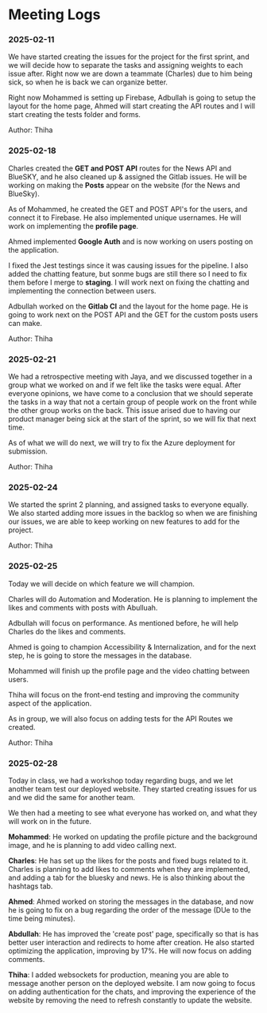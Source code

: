 # Meeting Logs

### 2025-02-11

We have started creating the issues for the project for the first sprint, and we will decide how to separate the tasks and assigning weights to each issue after. Right now we are down a teammate (Charles) due to him being sick, so when he is back we can organize better.

Right now Mohammed is setting up Firebase, Adbullah is going to setup the layout for the home page, Ahmed will start creating the API routes and I will start creating the tests folder and forms.

Author: Thiha

### 2025-02-18

Charles created the **GET and POST API** routes for the News API and BlueSKY, and he also cleaned up & assigned the Gitlab issues. He will be working on making the **Posts** appear on the website (for the News and BlueSky).

As of Mohammed, he created the GET and POST API's for the users, and connect it to Firebase. He also implemented unique usernames. He will work on implementing the **profile page**.

Ahmed implemented **Google Auth** and is now working on users posting on the application.

I fixed the Jest testings since it was causing issues for the pipeline. I also added the chatting feature, but sonme bugs are still there so I need to fix them before I merge to **staging**. I will work next on fixing the chatting and implementing the connection between users.

Adbullah worked on the **Gitlab CI** and the layout for the home page. He is going to work next on the POST API and the GET for the custom posts users can make.

Author: Thiha

### 2025-02-21

We had a retrospective meeting with Jaya, and we discussed together in a group what we worked on and if we felt like the tasks were equal. After everyone opinions, we have come to a conclusion that we should seperate the tasks in a way that not a certain group of people work on the front while the other group works on the back. This issue arised due to having our product manager being sick at the start of the sprint, so we will fix that next time.

As of what we will do next, we will try to fix the Azure deployment for submission.

Author: Thiha

### 2025-02-24

We started the sprint 2 planning, and assigned tasks to everyone equally. We also started adding more issues in the backlog so when we are finishing our issues, we are able to keep working on new features to add for the project.

Author: Thiha

### 2025-02-25

Today we will decide on which feature we will champion. 

Charles will do Automation and Moderation. He is planning to implement the likes and comments with posts with Abulluah.

Adbullah will focus on performance. As mentioned before, he will help Charles do the likes and comments.

Ahmed is going to champion Accessibility & Internalization, and for the next step, he is going to store the messages in the database.

Mohammed will finish up the profile page and the video chatting between users.

Thiha will focus on the front-end testing and improving the community aspect of the application.

As in group, we will also focus on adding tests for the API Routes we created.

Author: Thiha

### 2025-02-28

Today in class, we had a workshop today regarding bugs, and we let another team test our deployed website. They started creating issues for us and we did the same for another team.

We then had a meeting to see what everyone has worked on, and what they will work on in the future.

**Mohammed**: He worked on updating the profile picture and the background image, and he is planning to add video calling next.

**Charles**: He has set up the likes for the posts and fixed bugs related to it. Charles is planning to add likes to comments when they are implemented, and adding a tab for the bluesky and news. He is also thinking about the hashtags tab.

**Ahmed**: Ahmed worked on storing the messages in the database, and now he is going to fix on a bug regarding the order of the message (DUe to the time being minutes).

**Abdullah**: He has improved the 'create post' page, specifically so that is has better user interaction and redirects to home after creation. He also started optimizing the application, improving by 17%. He will now focus on adding comments.

**Thiha**: I added websockets for production, meaning you are able to message another person on the deployed website. I am now going to focus on adding authentication for the chats, and improving the experience of the website by removing the need to refresh constantly to update the website.